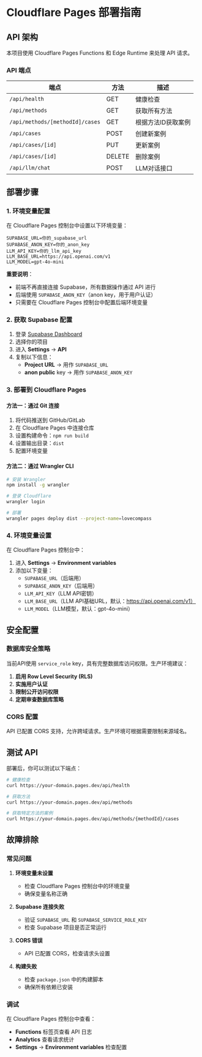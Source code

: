 # Cloudflare Pages 部署指南

## API 架构

本项目使用 Cloudflare Pages Functions 和 Edge Runtime 来处理 API 请求。

### API 端点

| 端点 | 方法 | 描述 |
|------|------|------|
| `/api/health` | GET | 健康检查 |
| `/api/methods` | GET | 获取所有方法 |
| `/api/methods/[methodId]/cases` | GET | 根据方法ID获取案例 |
| `/api/cases` | POST | 创建新案例 |
| `/api/cases/[id]` | PUT | 更新案例 |
| `/api/cases/[id]` | DELETE | 删除案例 |
| `/api/llm/chat` | POST | LLM对话接口 |

## 部署步骤

### 1. 环境变量配置

在 Cloudflare Pages 控制台中设置以下环境变量：

```
SUPABASE_URL=你的_supabase_url
SUPABASE_ANON_KEY=你的_anon_key
LLM_API_KEY=你的_llm_api_key
LLM_BASE_URL=https://api.openai.com/v1
LLM_MODEL=gpt-4o-mini
```

**重要说明**：
- 前端不再直接连接 Supabase，所有数据操作通过 API 进行
- 后端使用 `SUPABASE_ANON_KEY`（anon key，用于用户认证）
- 只需要在 Cloudflare Pages 控制台中配置后端环境变量

### 2. 获取 Supabase 配置

1. 登录 [Supabase Dashboard](https://supabase.com/dashboard)
2. 选择你的项目
3. 进入 **Settings** → **API**
4. 复制以下信息：
   - **Project URL** → 用作 `SUPABASE_URL`
   - **anon public** key → 用作 `SUPABASE_ANON_KEY`

### 3. 部署到 Cloudflare Pages

#### 方法一：通过 Git 连接
1. 将代码推送到 GitHub/GitLab
2. 在 Cloudflare Pages 中连接仓库
3. 设置构建命令：`npm run build`
4. 设置输出目录：`dist`
5. 配置环境变量

#### 方法二：通过 Wrangler CLI
```bash
# 安装 Wrangler
npm install -g wrangler

# 登录 Cloudflare
wrangler login

# 部署
wrangler pages deploy dist --project-name=lovecompass
```

### 4. 环境变量设置

在 Cloudflare Pages 控制台中：
1. 进入 **Settings** → **Environment variables**
2. 添加以下变量：
   - `SUPABASE_URL`（后端用）
   - `SUPABASE_ANON_KEY`（后端用）
   - `LLM_API_KEY`（LLM API密钥）
   - `LLM_BASE_URL`（LLM API基础URL，默认：https://api.openai.com/v1）
   - `LLM_MODEL`（LLM模型，默认：gpt-4o-mini）

## 安全配置

### 数据库安全策略

当前API使用 `service_role` key，具有完整数据库访问权限。生产环境建议：

1. **启用 Row Level Security (RLS)**
2. **实施用户认证**
3. **限制公开访问权限**
4. **定期审查数据库策略**

### CORS 配置

API 已配置 CORS 支持，允许跨域请求。生产环境可根据需要限制来源域名。

## 测试 API

部署后，你可以测试以下端点：

```bash
# 健康检查
curl https://your-domain.pages.dev/api/health

# 获取方法
curl https://your-domain.pages.dev/api/methods

# 获取特定方法的案例
curl https://your-domain.pages.dev/api/methods/{methodId}/cases
```

## 故障排除

### 常见问题

1. **环境变量未设置**
   - 检查 Cloudflare Pages 控制台中的环境变量
   - 确保变量名称正确

2. **Supabase 连接失败**
   - 验证 `SUPABASE_URL` 和 `SUPABASE_SERVICE_ROLE_KEY`
   - 检查 Supabase 项目是否正常运行

3. **CORS 错误**
   - API 已配置 CORS，检查请求头设置

4. **构建失败**
   - 检查 `package.json` 中的构建脚本
   - 确保所有依赖已安装

### 调试

在 Cloudflare Pages 控制台中查看：
- **Functions** 标签页查看 API 日志
- **Analytics** 查看请求统计
- **Settings** → **Environment variables** 检查配置
